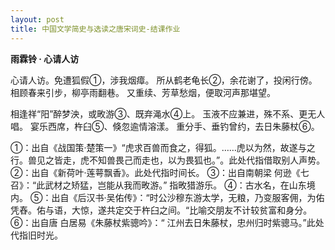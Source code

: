 ```yaml
---
layout: post
title: 中国文学简史与选读之唐宋词史-结课作业
---
```


**雨霖铃 · 心请人访**

心请人访。免遭狐假①，涉我烟瘴。
所从鹤老龟长②，余花谢了，投闲行傍。
相顾春来引步，柳亭雨翻巷。
又重续、芳草愁烟，便取河声那堪望。

相逢祥“阳”醉梦泱，或畋游③、既弃渑水④上。
玉液不应兼进，殊不系、更无人唱。
宴乐西席，杵臼⑤、倏忽逾情溶漾。
重分手、垂钓曾约，去日朱藤杖⑥。

①：出自《战国策·楚策一》“虎求百兽而食之，得狐。……虎以为然，故遂与之行。兽见之皆走，虎不知兽畏己而走也，以为畏狐也。”。此处代指借取别人声势。
②：出自《新荷叶·莲萼飘香》。此处代指时间长。
③：出自南朝梁 何逊《七召》：“此武材之矫猛，岂能从我而畋游。” 指畋猎游乐。
④：古水名，在山东境内。
⑤：出自《后汉书·吴佑传》：“时公沙穆东游太学，无粮，乃变服客佣，为佑凭舂。佑与语，大惊，遂共定交于杵臼之间。“比喻交朋友不计较贫富和身分。
⑥：出自唐 白居易《朱藤杖紫骢吟》：“ 江州去日朱藤杖，忠州归时紫骢马。”此处代指旧时光。